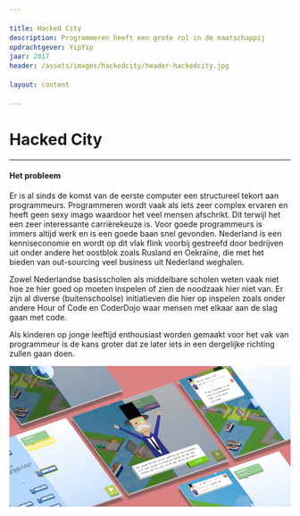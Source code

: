 ```yaml
--- 

title: Hacked City
description: Programmeren heeft een grote rol in de maatschappij
opdrachtgever: YipYip
jaar: 2017
header: /assets/images/hackedcity/header-hackedcity.jpg

layout: content

---
```


# Hacked City

---

#### Het probleem 
Er is al sinds de komst van de eerste computer een structureel tekort aan programmeurs. Programmeren wordt vaak als iets zeer complex ervaren en heeft geen sexy imago waardoor het veel mensen afschrikt. Dit terwijl het een zeer interessante carrièrekeuze is. Voor goede programmeurs is immers altijd werk en is een goede baan snel gevonden. Nederland is een kenniseconomie en wordt op dit vlak flink voorbij gestreefd door bedrijven uit onder andere het oostblok zoals Rusland en Oekraïne, die met het bieden van out-sourcing veel business uit Nederland weghalen. 

Zowel Nederlandse basisscholen als middelbare scholen weten vaak niet hoe ze hier goed op
moeten inspelen of zien de noodzaak hier niet van. Er zijn al diverse (buitenschoolse) initiatieven
die hier op inspelen zoals onder andere Hour of Code en CoderDojo waar mensen met elkaar aan
de slag gaan met code. 

Als kinderen op jonge leeftijd enthousiast worden gemaakt voor het vak van programmeur is de kans groter dat ze later iets in een dergelijke richting zullen gaan doen.

![interface met uitleg](/assets/images/hackedcity/interface.jpg)